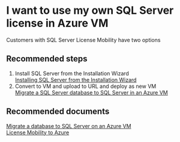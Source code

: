 <properties
	pageTitle="I want to use my own SQL Server license in Azure VM"
	description="I want to use my own SQL Server license in Azure VM"
	service="microsoft.compute"
	resource="virtualmachines"
	authors="michco"
	displayOrder="28"
	selfHelpType="resource"
	supportTopicIds=""
	resourceTags="WindowsSQL"
	productPesIds="14749"
	cloudEnvironments="public"
/>
    
# I want to use my own SQL Server license in Azure VM
Customers with SQL Server License Mobility have two options

## **Recommended steps**
1. Install SQL Server from the Installation Wizard<br>
[Installing SQL Server from the Installation Wizard](https://aka.ms/installsql2014)
2. Convert to VM and upload to URL and deploy as new VM<br>
[Migrate a SQL Server database to SQL Server in an Azure VM](https://azure.microsoft.com/documentation/articles/virtual-machines-windows-migrate-sql/#convert-to-vm-and-upload-to-url-and-deploy-as-new-vm)

## **Recommended documents**
[Migrate a database to SQL Server on an Azure VM](https://azure.microsoft.com/documentation/articles/virtual-machines-windows-migrate-sql/)<br>
[License Mobility to Azure](https://azure.microsoft.com/pricing/license-mobility/)